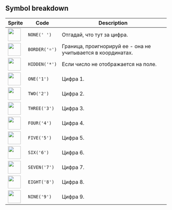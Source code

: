 <meta charset="UTF-8">

## Symbol breakdown
| Sprite | Code | Description |
| -------- | -------- | -------- |
|<img src="https://github.com/codenjoyme/codenjoy/raw/master/CodingDojo/games/sudoku/src/main/webapp/resources/sprite/sudoku/none.png" style="width:40px;" /> | `NONE(' ')` | Отгадай, что тут за цифра. | 
|<img src="https://github.com/codenjoyme/codenjoy/raw/master/CodingDojo/games/sudoku/src/main/webapp/resources/sprite/sudoku/border.png" style="width:40px;" /> | `BORDER('☼')` | Граница, проигнорируй ее - она не учитывается в координатах. | 
|<img src="https://github.com/codenjoyme/codenjoy/raw/master/CodingDojo/games/sudoku/src/main/webapp/resources/sprite/sudoku/hidden.png" style="width:40px;" /> | `HIDDEN('*')` | Если число не отображается на поле. | 
|<img src="https://github.com/codenjoyme/codenjoy/raw/master/CodingDojo/games/sudoku/src/main/webapp/resources/sprite/sudoku/one.png" style="width:40px;" /> | `ONE('1')` | Цифра 1. | 
|<img src="https://github.com/codenjoyme/codenjoy/raw/master/CodingDojo/games/sudoku/src/main/webapp/resources/sprite/sudoku/two.png" style="width:40px;" /> | `TWO('2')` | Цифра 2. | 
|<img src="https://github.com/codenjoyme/codenjoy/raw/master/CodingDojo/games/sudoku/src/main/webapp/resources/sprite/sudoku/three.png" style="width:40px;" /> | `THREE('3')` | Цифра 3. | 
|<img src="https://github.com/codenjoyme/codenjoy/raw/master/CodingDojo/games/sudoku/src/main/webapp/resources/sprite/sudoku/four.png" style="width:40px;" /> | `FOUR('4')` | Цифра 4. | 
|<img src="https://github.com/codenjoyme/codenjoy/raw/master/CodingDojo/games/sudoku/src/main/webapp/resources/sprite/sudoku/five.png" style="width:40px;" /> | `FIVE('5')` | Цифра 5. | 
|<img src="https://github.com/codenjoyme/codenjoy/raw/master/CodingDojo/games/sudoku/src/main/webapp/resources/sprite/sudoku/six.png" style="width:40px;" /> | `SIX('6')` | Цифра 6. | 
|<img src="https://github.com/codenjoyme/codenjoy/raw/master/CodingDojo/games/sudoku/src/main/webapp/resources/sprite/sudoku/seven.png" style="width:40px;" /> | `SEVEN('7')` | Цифра 7. | 
|<img src="https://github.com/codenjoyme/codenjoy/raw/master/CodingDojo/games/sudoku/src/main/webapp/resources/sprite/sudoku/eight.png" style="width:40px;" /> | `EIGHT('8')` | Цифра 8. | 
|<img src="https://github.com/codenjoyme/codenjoy/raw/master/CodingDojo/games/sudoku/src/main/webapp/resources/sprite/sudoku/nine.png" style="width:40px;" /> | `NINE('9')` | Цифра 9. | 
